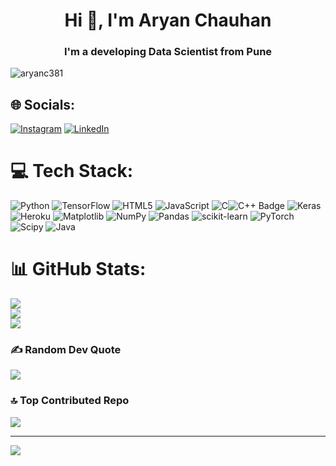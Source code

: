 # <h1 align="center">Hi 👋, I'm Aryan Chauhan</h1>
<h3 align="center">I'm a developing Data Scientist from Pune</h3>

<p align="left"> <img src="https://komarev.com/ghpvc/?username=aryanc381&label=Profile%20views&color=0e75b6&style=flat" alt="aryanc381" /> </p>

## 🌐 Socials:
[![Instagram](https://img.shields.io/badge/Instagram-%23E4405F.svg?logo=Instagram&logoColor=white)](https://instagram.com/aryanc381) [![LinkedIn](https://img.shields.io/badge/LinkedIn-%230077B5.svg?logo=linkedin&logoColor=white)](https://linkedin.com/in/aryanc381) 

# 💻 Tech Stack:
![Python](https://img.shields.io/badge/python-3670A0?style=for-the-badge&logo=python&logoColor=ffdd54) ![TensorFlow](https://img.shields.io/badge/TensorFlow-%23FF6F00.svg?style=for-the-badge&logo=TensorFlow&logoColor=white) ![HTML5](https://img.shields.io/badge/html5-%23E34F26.svg?style=for-the-badge&logo=html5&logoColor=white) ![JavaScript](https://img.shields.io/badge/javascript-%23323330.svg?style=for-the-badge&logo=javascript&logoColor=%23F7DF1E) ![C](https://img.shields.io/badge/c-%2300599C.svg?style=for-the-badge&logo=c&logoColor=white)![C++ Badge](https://img.shields.io/badge/c++-%2300599C.svg?style=for-the-badge&logo=cplusplus&logoColor=white)
 ![Keras](https://img.shields.io/badge/Keras-%23D00000.svg?style=for-the-badge&logo=Keras&logoColor=white) ![Heroku](https://img.shields.io/badge/heroku-%23430098.svg?style=for-the-badge&logo=heroku&logoColor=white) ![Matplotlib](https://img.shields.io/badge/Matplotlib-%23ffffff.svg?style=for-the-badge&logo=Matplotlib&logoColor=black) ![NumPy](https://img.shields.io/badge/numpy-%23013243.svg?style=for-the-badge&logo=numpy&logoColor=white) ![Pandas](https://img.shields.io/badge/pandas-%23150458.svg?style=for-the-badge&logo=pandas&logoColor=white) ![scikit-learn](https://img.shields.io/badge/scikit--learn-%23F7931E.svg?style=for-the-badge&logo=scikit-learn&logoColor=white) ![PyTorch](https://img.shields.io/badge/PyTorch-%23EE4C2C.svg?style=for-the-badge&logo=PyTorch&logoColor=white) ![Scipy](https://img.shields.io/badge/SciPy-%230C55A5.svg?style=for-the-badge&logo=scipy&logoColor=%white) ![Java](https://img.shields.io/badge/java-%23ED8B00.svg?style=for-the-badge&logo=openjdk&logoColor=white) 
# 📊 GitHub Stats:
![](https://github-readme-stats.vercel.app/api?username=aryanc381&theme=shadow_red&hide_border=false&include_all_commits=false&count_private=false)<br/>
![](https://github-readme-streak-stats.herokuapp.com/?user=aryanc381&theme=shadow_red&hide_border=false)<br/>
![](https://github-readme-stats.vercel.app/api/top-langs/?username=aryanc381&theme=shadow_red&hide_border=false&include_all_commits=false&count_private=false&layout=compact)

### ✍️ Random Dev Quote
![](https://quotes-github-readme.vercel.app/api?type=horizontal&theme=dark)

### 🔝 Top Contributed Repo
![](https://github-contributor-stats.vercel.app/api?username=aryanc381&limit=5&theme=dark&combine_all_yearly_contributions=true)

---
[![](https://visitcount.itsvg.in/api?id=aryanc381&icon=0&color=0)](https://visitcount.itsvg.in)

<!-- Proudly created with GPRM ( https://gprm.itsvg.in ) -->
